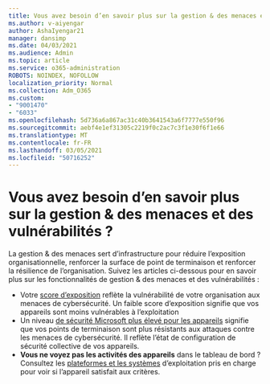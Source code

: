 ```yaml
---
title: Vous avez besoin d’en savoir plus sur la gestion & des menaces et des vulnérabilités ?
ms.author: v-aiyengar
author: AshaIyengar21
manager: dansimp
ms.date: 04/03/2021
ms.audience: Admin
ms.topic: article
ms.service: o365-administration
ROBOTS: NOINDEX, NOFOLLOW
localization_priority: Normal
ms.collection: Adm_O365
ms.custom:
- "9001470"
- "6033"
ms.openlocfilehash: 5d736a6a867ac31c40b3641543a6f7777e550f96
ms.sourcegitcommit: aebf4e1ef31305c2219f0c2ac7c3f1e30f6f1e66
ms.translationtype: MT
ms.contentlocale: fr-FR
ms.lasthandoff: 03/05/2021
ms.locfileid: "50716252"
---
```

# <a name="need-to-know-more-on-threat--vulnerability-management"></a>Vous avez besoin d’en savoir plus sur la gestion & des menaces et des vulnérabilités ?

La gestion & des menaces sert d’infrastructure pour réduire l’exposition organisationnelle, renforcer la surface de point de terminaison et renforcer la résilience de l’organisation. Suivez les articles ci-dessous pour en savoir plus sur les fonctionnalités de gestion & des menaces et des vulnérabilités :

- Votre [score d’exposition](https://docs.microsoft.com/windows/security/threat-protection/microsoft-defender-atp/tvm-exposure-score) reflète la vulnérabilité de votre organisation aux menaces de cybersécurité. Un faible score d’exposition signifie que vos appareils sont moins vulnérables à l’exploitation
- Un niveau [de sécurité Microsoft plus élevé pour les appareils](https://docs.microsoft.com/windows/security/threat-protection/microsoft-defender-atp/tvm-microsoft-secure-score-devices) signifie que vos points de terminaison sont plus résistants aux attaques contre les menaces de cybersécurité. Il reflète l’état de configuration de sécurité collective de vos appareils.
- **Vous ne voyez pas les activités des appareils** dans le tableau de bord ? Consultez les [plateformes et les systèmes](https://docs.microsoft.com/windows/security/threat-protection/microsoft-defender-atp/tvm-supported-os) d’exploitation pris en charge pour voir si l’appareil satisfait aux critères.
